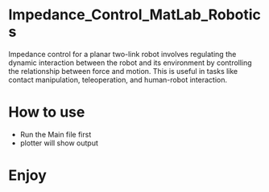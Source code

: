 # Impedance_Control_MatLab_Robotics
 Impedance control for a planar two-link robot involves regulating the dynamic interaction between the robot and its environment by controlling the relationship between force and motion. This is useful in tasks like contact manipulation, teleoperation, and human-robot interaction.

 # How to use 
 * Run the Main file first
 * plotter will show output
 

 # Enjoy
 
